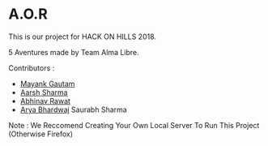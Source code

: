 # A.O.R
This is our project for HACK ON HILLS 2018.

5 Aventures made by Team Alma Libre.

Contributors :

- [Mayank Gautam](https://github.com/thegitone23)
- [Aarsh Sharma](https://github.com/aarsh-sharma)
- [Abhinav Rawat](https://github.com/abhinav-rwt)
- [Arya Bhardwaj](https://github.com/arya-bhardwaj)
Saurabh Sharma

Note : We Reccomend Creating Your Own Local Server To Run This Project (Otherwise Firefox)
